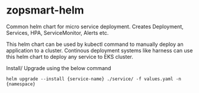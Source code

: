 # zopsmart-helm
Common helm chart for micro service deployment. Creates Deployment, Services, HPA, ServiceMonitor, Alerts etc.

This helm chart can be used by kubectl command to manually deploy an application to a cluster. Continous deployment systems 
like harness can use this helm chart to deploy any service to EKS cluster.


Install/ Upgrade using the below command
```
helm upgrade --install {service-name} ./service/ -f values.yaml -n {namespace}
```

